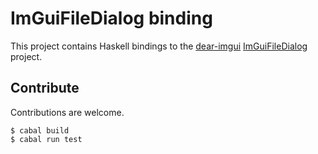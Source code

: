 # ImGuiFileDialog binding

This project contains Haskell bindings to the
[dear-imgui](https://github.com/ocornut/imgui)
[ImGuiFileDialog](https://github.com/aiekick/ImGuiFileDialog) project.

## Contribute

Contributions are welcome.

```ShellSession
$ cabal build
$ cabal run test
```
